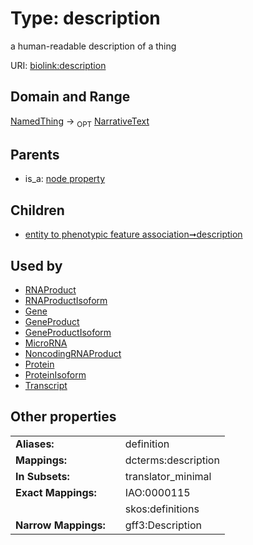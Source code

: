 
# Type: description


a human-readable description of a thing

URI: [biolink:description](https://w3id.org/biolink/vocab/description)


## Domain and Range

[NamedThing](NamedThing.md) ->  <sub>OPT</sub> [NarrativeText](types/NarrativeText.md)

## Parents

 *  is_a: [node property](node_property.md)

## Children

 *  [entity to phenotypic feature association➞description](entity_to_phenotypic_feature_association_description.md)

## Used by

 * [RNAProduct](RNAProduct.md)
 * [RNAProductIsoform](RNAProductIsoform.md)
 * [Gene](Gene.md)
 * [GeneProduct](GeneProduct.md)
 * [GeneProductIsoform](GeneProductIsoform.md)
 * [MicroRNA](MicroRNA.md)
 * [NoncodingRNAProduct](NoncodingRNAProduct.md)
 * [Protein](Protein.md)
 * [ProteinIsoform](ProteinIsoform.md)
 * [Transcript](Transcript.md)

## Other properties

|  |  |  |
| --- | --- | --- |
| **Aliases:** | | definition |
| **Mappings:** | | dcterms:description |
| **In Subsets:** | | translator_minimal |
| **Exact Mappings:** | | IAO:0000115 |
|  | | skos:definitions |
| **Narrow Mappings:** | | gff3:Description |

